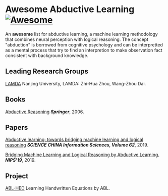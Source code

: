 # Awesome Abductive Learning [![Awesome](https://awesome.re/badge.svg)](https://awesome.re)
An **awesome** list for abductive learning, a machine learning methodology that combines neural perception with logical reasoning. The concept "abduction" is borrowed from cognitive psychology and can be interpretted as a mental process that try to find an interpretion to make observation fact consistent with background knowledge.

## Leading Research Groups
[LAMDA](http://www.lamda.nju.edu.cn/MainPage.ashx) Nanjing University, LAMDA: Zhi-Hua Zhou, Wang-Zhou Dai.

## Books
[Abductive Reasoning](https://www.springer.com/gp/book/9781402039065) ***Springer***, 2006.

## Papers
[Abductive learning: towards bridging machine learning and logical reasoning](https://link.springer.com/article/10.1007/s11432-018-9801-4) ***SCIENCE CHINA Information Sciences, Volume 62***, 2019.

[Bridging Machine Learning and Logical Reasoning by Abductive Learning.](http://papers.nips.cc/paper/8548-bridging-machine-learning-and-logical-reasoning-by-abductive-learning) ***NIPS'19***, 2019.


## Project 
[ABL-HED](https://github.com/AbductiveLearning/ABL-HED) Learning Handwritten Equations by ABL.
